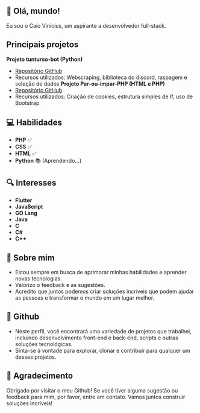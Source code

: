 ## 👋 Olá, mundo!

Eu sou o Caio Vinicius, um aspirante a desenvolvedor full-stack.
## Principais projetos
**Projeto tunturso-bot (Python)**
- [Repositório GitHub](https://github.com/Caio23364/tunturso-bot)
- Recursos utilizados: Webscraping, biblioteca do discord, raspagem e seleção de dados
**Projeto Par-ou-impar-PHP (HTML e PHP)**
- [Repositório GitHub](https://github.com/Caio23364/Par-ou-impar-PHP)
- Recursos utilizados: Criação de cookies, estrutura simples de If, uso de Bootstrap
## 💻 Habilidades

- **PHP** ✅ 
- **CSS** ✅ 
- **HTML** ✅ 
- **Python** 📚 (Aprendendo...)

## 🔍 Interesses

- **Flutter**
- **JavaScript**
- **GO Lang**
- **Java**
- **C**
- **C#**
- **C++**

## 🚀 Sobre mim

- Estou sempre em busca de aprimorar minhas habilidades e aprender novas tecnologias.
- Valorizo o feedback e as sugestões.
- Acredito que juntos podemos criar soluções incríveis que podem ajudar as pessoas e transformar o mundo em um lugar melhor.

## 📂 Github

- Neste perfil, você encontrará uma variedade de projetos que trabalhei, incluindo desenvolvimento front-end e back-end, scripts e outras soluções tecnológicas.
- Sinta-se à vontade para explorar, clonar e contribuir para qualquer um desses projetos. 

## 🙏 Agradecimento

Obrigado por visitar o meu Github! Se você tiver alguma sugestão ou feedback para mim, por favor, entre em contato. Vamos juntos construir soluções incríveis!
